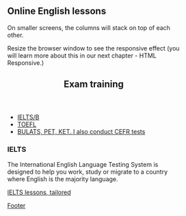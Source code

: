 <!DOCTYPE html>
<html lang="en">
<head>
<title>CSS Template</title>
<meta charset="utf-8">
<meta name="viewport" content="width=device-width, initial-scale=1">
<style>
* {
  box-sizing: border-box;
}

body {
  font-family: Arial, Helvetica, sans-serif;
}

/* Style the header */
header {
  background-color: #666;
  padding: 30px;
  text-align: center;
  font-size: 35px;
  color: white;
}

/* Create two columns/boxes that floats next to each other */
nav {
  float: left;
  width: 30%;
  height: 300px; /* only for demonstration, should be removed */
  background: #ccc;
  padding: 20px;
}

/* Style the list inside the menu */
nav ul {
  list-style-type: none;
  padding: 0;
}

article {
  float: left;
  padding: 20px;
  width: 70%;
  background-color: #f1f1f1;
  height: 300px; /* only for demonstration, should be removed */
}

/* Clear floats after the columns */
section::after {
  content: "";
  display: table;
  clear: both;
}

/* Style the footer */
footer {
  background-color: #777;
  padding: 10px;
  text-align: center;
  color: white;
}

/* Responsive layout - makes the two columns/boxes stack on top of each other instead of next to each other, on small screens */
@media (max-width: 600px) {
  nav, article {
    width: 100%;
    height: auto;
  }
}
</style>
</head>
<body>

<h2>Online English lessons</h2>
<p> On smaller screens, the columns will stack on top of each other.</p>
<p>Resize the browser window to see the responsive effect (you will learn more about this in our next chapter - HTML Responsive.)</p>

<header>
  <h2>Exam training</h2>
</header>

<section>
  <nav>
    <ul>
      <li><a href="#">IELTS/B</a></li>
      <li><a href="#">TOEFL</a></li>
      <li><a href="#">BULATS, PET, KET. I also conduct CEFR tests</a></li>
    </ul>
  </nav>
  
  <article>
    <h1>IELTS</h1>
    <p>The International English Language Testing System is designed to help you work, study or migrate to a country where English is the majority language.</p>
    <p><a href="https://docs.google.com/document/d/e/2PACX-1vRlBYG73opkNETHTCl7__XKpxBUH9tDsIHRATwa8b_6EW1-IupzLx6DMow5yJuirLNKt-dvJ5woPuXp/pub"> IELTS lessons, tailored</a>
    <p><a href="/IELTSMap/index.html"</a></p>
  </article>
</section>

<footer>
  <p>Footer</p>
</footer>

</body>
</html>
